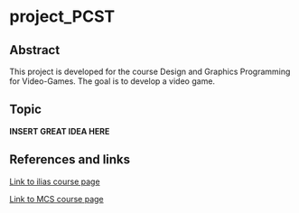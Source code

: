 # project_PCST

## Abstract
This project is developed for the course  Design and Graphics Programming for Video-Games. The goal is to develop a video game.

## Topic

**INSERT GREAT IDEA HERE**

## References and links

[Link to ilias course page](https://ilias.unibe.ch/ilias.php?ref_id=700265&cmdClass=ilobjcoursegui&cmdNode=jy:39&baseClass=ilRepositoryGUI)

[Link to MCS course page](http://mcs.unibnf.ch/program/courses-timetable/courses/design-and-graphics-programming-game-development-2)
